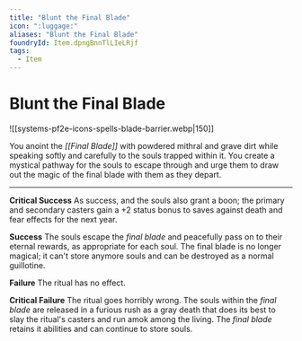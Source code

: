 ```yaml
---
title: "Blunt the Final Blade"
icon: ":luggage:"
aliases: "Blunt the Final Blade"
foundryId: Item.dpngBnnTlLIeLRjf
tags:
  - Item
---
```


# Blunt the Final Blade
![[systems-pf2e-icons-spells-blade-barrier.webp|150]]

You anoint the _[[Final Blade]]_ with powdered mithral and grave dirt while speaking softly and carefully to the souls trapped within it. You create a mystical pathway for the souls to escape through and urge them to draw out the magic of the final blade with them as they depart.

* * *

**Critical Success** As success, and the souls also grant a boon; the primary and secondary casters gain a +2 status bonus to saves against death and fear effects for the next year.

**Success** The souls escape the _final blade_ and peacefully pass on to their eternal rewards, as appropriate for each soul. The final blade is no longer magical; it can't store anymore souls and can be destroyed as a normal guillotine.

**Failure** The ritual has no effect.

**Critical Failure** The ritual goes horribly wrong. The souls within the _final blade_ are released in a furious rush as a gray death that does its best to slay the ritual's casters and run amok among the living. The _final blade_ retains it abilities and can continue to store souls.
